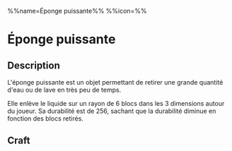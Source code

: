 %%name=Éponge puissante%%
%%icon=%%

# Éponge puissante

## Description

L'éponge puissante est un objet permettant de retirer une grande quantité d'eau ou de lave en très peu de temps.

Elle enlève le liquide sur un rayon de 6 blocs dans les 3 dimensions autour du joueur. Sa durabilité est de 256, sachant que la durabilité diminue en fonction des blocs retirés.

## Craft
